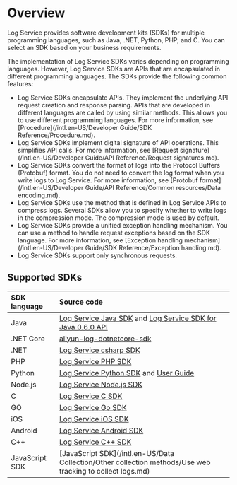 # Overview

Log Service provides software development kits \(SDKs\) for multiple programming languages, such as Java, .NET, Python, PHP, and C. You can select an SDK based on your business requirements.

The implementation of Log Service SDKs varies depending on programming languages. However, Log Service SDKs are APIs that are encapsulated in different programming languages. The SDKs provide the following common features:

-   Log Service SDKs encapsulate APIs. They implement the underlying API request creation and response parsing. APIs that are developed in different languages are called by using similar methods. This allows you to use different programming languages. For more information, see [Procedure](/intl.en-US/Developer Guide/SDK Reference/Procedure.md).
-   Log Service SDKs implement digital signature of API operations. This simplifies API calls. For more information, see [Request signature](/intl.en-US/Developer Guide/API Reference/Request signatures.md).
-   Log Service SDKs convert the format of logs into the Protocol Buffers \(Protobuf\) format. You do not need to convert the log format when you write logs to Log Service. For more information, see [Protobuf format](/intl.en-US/Developer Guide/API Reference/Common resources/Data encoding.md).
-   Log Service SDKs use the method that is defined in Log Service APIs to compress logs. Several SDKs allow you to specify whether to write logs in the compression mode. The compression mode is used by default.
-   Log Service SDKs provide a unified exception handling mechanism. You can use a method to handle request exceptions based on the SDK language. For more information, see [Exception handling mechanism](/intl.en-US/Developer Guide/SDK Reference/Exception handling.md).
-   Log Service SDKs support only synchronous requests.

## Supported SDKs

|SDK language|Source code|
|:-----------|:----------|
|Java|[Log Service Java SDK](https://github.com/aliyun/aliyun-log-java-sdk) and [Log Service SDK for Java 0.6.0 API](http://log-java-docs.oss-cn-hangzhou.aliyuncs.com/)|
|.NET Core|[aliyun-log-dotnetcore-sdk](https://github.com/aliyun/aliyun-log-dotnetcore-sdk)|
|.NET|[Log Service csharp SDK](https://github.com/aliyun/aliyun-log-chsarp-sdk)|
|PHP|[Log Service PHP SDK](https://github.com/aliyun/aliyun-log-php-sdk)|
|Python|[Log Service Python SDK](https://github.com/aliyun/aliyun-log-python-sdk) and [User Guide](http://aliyun-log-python-sdk.readthedocs.io/README_CN.html)|
|Node.js|[Log Service Node.js SDK](https://github.com/aliyun-UED/aliyun-sdk-js/tree/master/samples/sls)|
|C|[Log Service C SDK](https://github.com/aliyun/aliyun-log-c-sdk)|
|GO|[Log Service Go SDK](https://github.com/aliyun/aliyun-log-go-sdk)|
|iOS|[Log Service iOS SDK](https://github.com/aliyun/aliyun-log-ios-sdk)|
|Android|[Log Service Android SDK](https://github.com/aliyun/aliyun-log-android-sdk)|
|C++|[Log Service C++ SDK](https://github.com/aliyun/aliyun-log-cpp-sdk)|
|JavaScript SDK|[JavaScript SDK](/intl.en-US/Data Collection/Other collection methods/Use web tracking to collect logs.md)|

